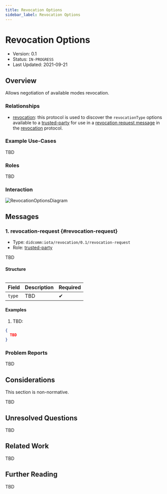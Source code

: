 ```yaml
---
title: Revocation Options
sidebar_label: Revocation Options
---
```


# Revocation Options

- Version: 0.1
- Status: `IN-PROGRESS`
- Last Updated: 2021-09-21

## Overview
Allows negotiation of available modes revocation.

### Relationships

- [revocation](./revocation): this protocol is used to discover the `revocationType` options available to a [trusted-party](#roles) for use in a [revocation request message](./revocation#revocation-request) in the [revocation](./revocation) protocol.

### Example Use-Cases
TBD

### Roles
TBD

### Interaction

<div style={{textAlign: 'center'}}>

![RevocationOptionsDiagram](/img/didcomm/revocation-options.drawio.svg)

</div>


## Messages
### 1. revocation-request {#revocation-request}

- Type: `didcomm:iota/revocation/0.1/revocation-request`
- Role: [trusted-party](#roles)

TBD

#### Structure
```json

```

| Field | Description | Required |
| :--- | :--- | :--- |
| `type` | TBD | ✔ |

#### Examples

1. TBD:

```json
{
  TBD
}
```

### Problem Reports

TBD


## Considerations

This section is non-normative.

TBD

## Unresolved Questions
TBD

## Related Work

TBD

## Further Reading

TBD
